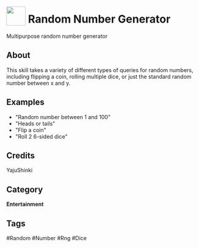 # <img src="https://raw.githack.com/FortAwesome/Font-Awesome/master/svgs/solid/robot.svg" card_color="#40DBB0" width="50" height="50" style="vertical-align:bottom"/> Random Number Generator
Multipurpose random number generator

## About
This skill takes a variety of different types of queries for random numbers, including flipping a coin, rolling multiple dice, or just the standard random number between x and y.

## Examples
* "Random number between 1 and 100"
* "Heads or tails"
* "Flip a coin"
* "Roll 2 6-sided dice"

## Credits
YajuShinki

## Category
**Entertainment**

## Tags
#Random
#Number
#Rng
#Dice

